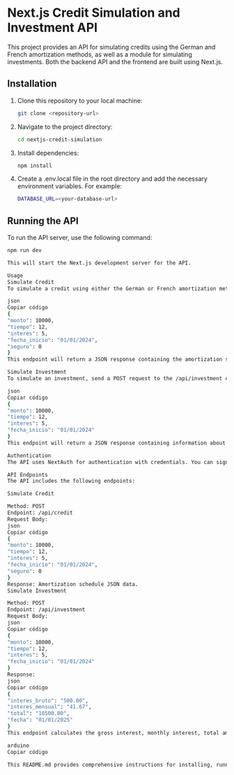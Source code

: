 # Next.js Credit Simulation and Investment API

This project provides an API for simulating credits using the German and French amortization methods, as well as a module for simulating investments. Both the backend API and the frontend are built using Next.js.

## Installation

1. Clone this repository to your local machine:

   ```bash
   git clone <repository-url>
2. Navigate to the project directory:
   ```bash
   cd nextjs-credit-simulation
3. Install dependencies:
   ```bash
   npm install
4. Create a .env.local file in the root directory and add the necessary environment variables. For example:
   ```bash
   DATABASE_URL=<your-database-url>
## Running the API
To run the API server, use the following command:
   ```bash
   npm run dev

This will start the Next.js development server for the API.

Usage
Simulate Credit
To simulate a credit using either the German or French amortization method, send a POST request to the /api/credit endpoint with the following JSON payload:

json
Copiar código
{
  "monto": 10000,
  "tiempo": 12,
  "interes": 5,
  "fecha_inicio": "01/01/2024",
  "seguro": 0
}
This endpoint will return a JSON response containing the amortization schedule for the credit.

Simulate Investment
To simulate an investment, send a POST request to the /api/investment endpoint with the following JSON payload:

json
Copiar código
{
  "monto": 10000,
  "tiempo": 12,
  "interes": 5,
  "fecha_inicio": "01/01/2024"
}
This endpoint will return a JSON response containing information about the investment, including gross interest, monthly interest, total amount, and maturity date.

Authentication
The API uses NextAuth for authentication with credentials. You can sign in using email and password.

API Endpoints
The API includes the following endpoints:

Simulate Credit

Method: POST
Endpoint: /api/credit
Request Body:
json
Copiar código
{
  "monto": 10000,
  "tiempo": 12,
  "interes": 5,
  "fecha_inicio": "01/01/2024",
  "seguro": 0
}
Response: Amortization schedule JSON data.
Simulate Investment

Method: POST
Endpoint: /api/investment
Request Body:
json
Copiar código
{
  "monto": 10000,
  "tiempo": 12,
  "interes": 5,
  "fecha_inicio": "01/01/2024"
}
Response:
json
Copiar código
{
  "interes_bruto": "500.00",
  "interes_mensual": "41.67",
  "total": "10500.00",
  "fecha": "01/01/2025"
}
This endpoint calculates the gross interest, monthly interest, total amount, and maturity date based on the provided investment parameters.

arduino
Copiar código

This README.md provides comprehensive instructions for installing, running, and using the Next.js Credit Simulation and Investment API, including details about the authentication process and API endpoints.
